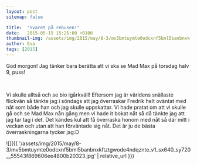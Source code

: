 ```yaml
---
layout: post
sitemap: false

title:  "Svaret på rebusen!"
date:   2015-05-15 15:25:00 +0100
thumbnail-img: /assets/img/2015/may/8-3/mv5bmtuymte0odcxnf5bml5banbnxkftztgwode4ndqznte_v1_sx640_sy720__55543f869606ee4800b20323.jpg
author: Eva
tags: [2015]
---
```


God morgon! Jag tänker bara berätta att vi ska se Mad Max på torsdag halv 9, puss!




 




Vi skulle alltså och se bio igårkväll! Eftersom jag är världens snällaste flickvän så tänkte jag i söndags att jag överraskar Fredrik helt oväntat med nåt som både han och jag skulle uppskattar. Vi hade pratat om att vi skulle gå och se Mad Max nån gång men vi hade it bokat nåt så då tänkte jag att jag tar tag i det. Det kändes kul att få överraska honom med nåt så där mitt i veckan och utan att han förväntade sig nåt. Det är ju de bästa överraskningarna tycker jag:D

![]({{ '/assets/img/2015/may/8-3/mv5bmtuymte0odcxnf5bml5banbnxkftztgwode4ndqznte_v1_sx640_sy720__55543f869606ee4800b20323.jpg'  | relative_url }})

